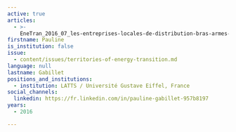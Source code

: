 ```yaml
---
active: true
articles:
  - >-
    EneTran_2016_07_les-entreprises-locales-de-distribution-bras-armes-des-politiques-energetiques-territoriales
firstname: Pauline
is_institution: false
issue:
  - content/issues/territories-of-energy-transition.md
language: null
lastname: Gabillet
positions_and_institutions:
  - institution: LATTS / Université Gustave Eiffel, France
social_channels:
  linkedin: https://fr.linkedin.com/in/pauline-gabillet-957b8197
years:
  - 2016

---
```


